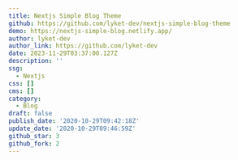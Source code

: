```yaml
---
title: Nextjs Simple Blog Theme
github: https://github.com/lyket-dev/nextjs-simple-blog-theme
demo: https://nextjs-simple-blog.netlify.app/
author: lyket-dev
author_link: https://github.com/lyket-dev
date: 2023-11-29T03:37:00.127Z
description: ''
ssg:
  - Nextjs
css: []
cms: []
category:
  - Blog
draft: false
publish_date: '2020-10-29T09:42:18Z'
update_date: '2020-10-29T09:46:59Z'
github_star: 3
github_fork: 2
---
```

